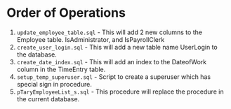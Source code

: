 # Order of Operations

1. `update_employee_table.sql`  - This will add 2 new columns to the Employee table. IsAdministrator, and IsPayrollClerk
2. `create_user_login.sql` - This will add a new table name UserLogin to the database.
6. `create_date_index.sql` - This will add an index to the DateofWork column in the TimeEntry table.
7. `setup_temp_superuser.sql` - Script to create a superuser which has special sign in procedure.
8. `pTaryEmployeeList_s.sql` - This procedure will replace the procedure in the current database.
